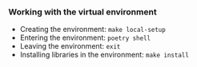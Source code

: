 ### Working with the virtual environment
- Creating the environment: `make local-setup`
- Entering the environment: `poetry shell`
- Leaving the environment: `exit`
- Installing libraries in the environment: `make install`
